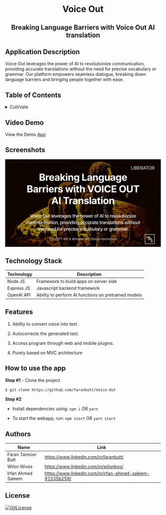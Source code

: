 <!-- PROJECT TITLE -->
  <h1 align="center">Voice Out</h1>
 <h2 2 align="center">
    Breaking Language Barriers with Voice Out AI translation
    <br />
    </h2>

## Application Description

Voice Out leverages the power of AI to revolutionize communication, providing accurate translations without the need for precise vocabulary or grammar. Our platform empowers seamless dialogue, breaking down language barriers and bringing people together with ease.

## Table of Contents

<details>
<summary>CultiVate</summary>

- [Application Description](#application-description)
- [Table of Contents](#table-of-contents)
- [Project Demo](#demo)
- [Screenshots](#screenshots)
- [Technology Stack](#technology-stack)
- [Features](#features)
- [How to use the app](#how-to-use-the-app)
- [Collaborators](#collaborators)
- [References](#references)
- [License](#license)

</details>

## Video Demo

View the Demo [App](https://www.dropbox.com/s/gowxubclyy5w80q/Voice%20Out%20Video%20Presentation.mov?dl=0)

## Screenshots
![y1](https://github.com/faranbutt/Voice-Out/blob/main/voice%20out.png)


## Technology Stack

| Technology       | Description                                   |
| ---------------- | --------------------------------------------- |
| Node JS           | Framework to build apps on server side|
| Express JS        | Javascript backend framework|
| OpenAI API        | Ability to perform AI functions on pretrained models|

## Features

1. Ability to convert voice into text .

2. Autocorrects the generated text.

3. Access program through web and mobile plugins.

4. Purely based on  MVC architecture
## How to use the app

**Step #1** - Clone the project

```bash
$ git clone https://github.com/faranbutt/Voice-Out
```

**Step #2**

- Install dependencies using: `npm i` OR `yarn`

- To start the webapp, run: `npm start` OR `yarn start`


## Authors

| Name            | Link                                   |
| --------------- | -------------------------------------- |
| Faran Taimoor Butt | https://www.linkedin.com/in/faranbutt/ |
| Wilon Wives | https://www.linkedin.com/in/wilonkoo/ |
| Irfan Ahmed Saleem | https://www.linkedin.com/in/irfan-ahmed-saleem-91535b259/|

## License

[![GitLicense](https://img.shields.io/badge/License-MIT-lime.svg)](https://github.com/sandramsc/CultiVate/blob/master/LICENSE.md)